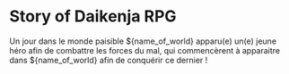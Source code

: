 # Story of Daikenja RPG

Un jour dans le monde paisible ${name_of_world} apparu(e) un(e) jeune héro afin de combattre les forces du mal,
qui commencèrent à apparaitre dans ${name_of_world} afin de conquérir ce dernier !